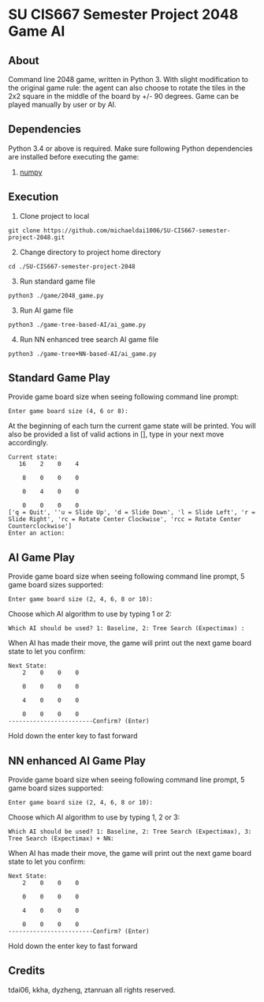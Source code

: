 # SU CIS667 Semester Project 2048 Game AI
## About
Command line 2048 game, written in Python 3. With slight modification to the original game rule: the agent can also choose to rotate the tiles in the 2x2 square in the middle of the board by +/- 90 degrees. Game can be played manually by user or by AI.

## Dependencies
Python 3.4 or above is required. Make sure following Python dependencies are installed before executing the game:
1. [numpy](https://numpy.org/)

## Execution
1. Clone project to local
```
git clone https://github.com/michaeldai1006/SU-CIS667-semester-project-2048.git
```
2. Change directory to project home directory
```
cd ./SU-CIS667-semester-project-2048
```
3. Run standard game file
```
python3 ./game/2048_game.py
```

3. Run AI game file
```
python3 ./game-tree-based-AI/ai_game.py
```

4. Run NN enhanced tree search AI game file
```
python3 ./game-tree+NN-based-AI/ai_game.py
```

## Standard Game Play
Provide game board size when seeing following command line prompt:
```
Enter game board size (4, 6 or 8): 
```
At the beginning of each turn the current game state will be printed. You will also be provided a list of valid actions in [], type in your next move accordingly.
```
Current state:
   16    2    0    4

    8    0    0    0

    0    4    0    0

    0    0    0    0
['q = Quit', ''u = Slide Up', 'd = Slide Down', 'l = Slide Left', 'r = Slide Right', 'rc = Rotate Center Clockwise', 'rcc = Rotate Center Counterclockwise']
Enter an action: 
```

## AI Game Play
Provide game board size when seeing following command line prompt, 5 game board sizes supported:
```
Enter game board size (2, 4, 6, 8 or 10): 
```
Choose which AI algorithm to use by typing 1 or 2:
```
Which AI should be used? 1: Baseline, 2: Tree Search (Expectimax) :
```
When AI has made their move, the game will print out the next game board state to let you confirm:
```
Next State: 
    2    0    0    0

    0    0    0    0

    4    0    0    0

    0    0    0    0
------------------------Confirm? (Enter)
```
Hold down the enter key to fast forward

## NN enhanced AI Game Play
Provide game board size when seeing following command line prompt, 5 game board sizes supported:
```
Enter game board size (2, 4, 6, 8 or 10): 
```
Choose which AI algorithm to use by typing 1, 2 or 3:
```
Which AI should be used? 1: Baseline, 2: Tree Search (Expectimax), 3: Tree Search (Expectimax) + NN:
```
When AI has made their move, the game will print out the next game board state to let you confirm:
```
Next State: 
    2    0    0    0

    0    0    0    0

    4    0    0    0

    0    0    0    0
------------------------Confirm? (Enter)
```
Hold down the enter key to fast forward

## Credits
tdai06, kkha, dyzheng, ztanruan all rights reserved.